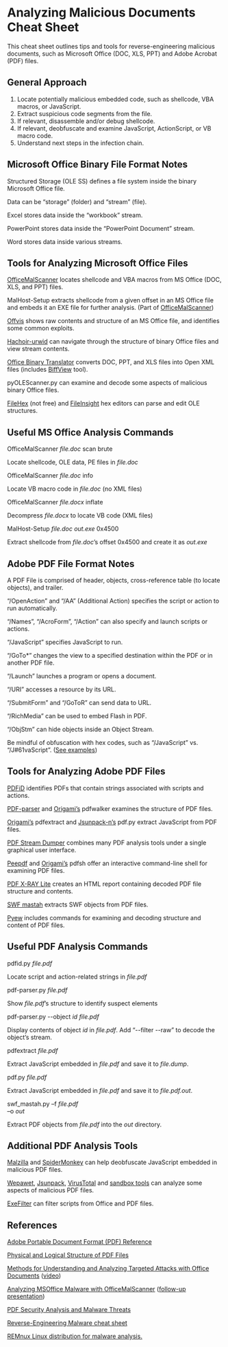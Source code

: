 # Analyzing Malicious Documents Cheat Sheet

This cheat sheet outlines tips and tools for reverse-engineering malicious documents, such as Microsoft Office (DOC, XLS, PPT) and Adobe Acrobat (PDF) files.

## General Approach

1.  Locate potentially malicious embedded code, such as shellcode, VBA macros, or JavaScript.
2.  Extract suspicious code segments from the file.
3.  If relevant, disassemble and/or debug shellcode.
4.  If relevant, deobfuscate and examine JavaScript, ActionScript, or VB macro code.
5.  Understand next steps in the infection chain.

## Microsoft Office Binary File Format Notes

Structured Storage (OLE SS) defines a file system inside the binary Microsoft Office file.

Data can be “storage” (folder) and “stream” (file).

Excel stores data inside the “workbook” stream.

PowerPoint stores data inside the “PowerPoint Document” stream.

Word stores data inside various streams.

## Tools for Analyzing Microsoft Office Files

[OfficeMalScanner](http://www.reconstructer.org/code/OfficeMalScanner.zip)  locates shellcode and VBA macros from MS Office (DOC, XLS, and PPT) files.

MalHost-Setup extracts shellcode from a given offset in an MS Office file and embeds it an EXE file for further analysis. (Part of  [OfficeMalScanner](http://www.reconstructer.org/code/OfficeMalScanner.zip))

[Offvis](http://go.microsoft.com/fwlink/?LinkId=158791)  shows raw contents and structure of an MS Office file, and identifies some common exploits.

[Hachoir-urwid](https://bitbucket.org/haypo/hachoir/wiki/hachoir-urwid)  can navigate through the structure of binary Office files and view stream contents.

[Office Binary Translator](http://b2xtranslator.sourceforge.net/)  converts DOC, PPT, and XLS files into Open XML files (includes  [BiffView](http://b2xtranslator.sourceforge.net/snapshots/BiffView.zip)  tool).

pyOLEScanner.py can examine and decode some aspects of malicious binary Office files.

[FileHex](http://www.heaventools.com/)  (not free) and  [FileInsight](http://vil.nai.com/vil/averttools.aspx)  hex editors can parse and edit OLE structures.

## Useful MS Office Analysis Commands

OfficeMalScanner  _file.doc_  scan brute

Locate shellcode, OLE data, PE files in  _file.doc_

OfficeMalScanner  _file.doc_  info

Locate VB macro code in  _file.doc_  (no XML files)

OfficeMalScanner  _file.docx_  inflate

Decompress  _file.docx_  to locate VB code (XML files)

MalHost-Setup  _file.doc_  _out.exe_  0x4500

Extract shellcode from  _file.doc_’s offset 0x4500 and create it as  _out.exe_

## Adobe PDF File Format Notes

A PDF File is comprised of header, objects, cross-reference table (to locate objects), and trailer.

“/OpenAction” and “/AA” (Additional Action) specifies the script or action to run automatically.

“/Names”, “/AcroForm”, “/Action” can also specify and launch scripts or actions.

“/JavaScript” specifies JavaScript to run.

“/GoTo*” changes the view to a specified destination within the PDF or in another PDF file.

“/Launch” launches a program or opens a document.

“/URI” accesses a resource by its URL.

“/SubmitForm” and “/GoToR” can send data to URL.

“/RichMedia” can be used to embed Flash in PDF.

“/ObjStm” can hide objects inside an Object Stream.

Be mindful of obfuscation with hex codes, such as “/JavaScript” vs. “/J#61vaScript”. ([See examples](http://blog.didierstevens.com/2008/04/29/pdf-let-me-count-the-ways/))

## Tools for Analyzing Adobe PDF Files

[PDFiD](http://blog.didierstevens.com/programs/pdf-tools/)  identifies PDFs that contain strings associated with scripts and actions.

[PDF-parser](http://blog.didierstevens.com/programs/pdf-tools/)  and  [Origami’s](http://security-labs.org/origami/)  pdfwalker examines the structure of PDF files.

[Origami’s](http://security-labs.org/origami/)  pdfextract and  [Jsunpack-n’s](http://jsunpack.blogspot.com/2009/06/jsunpack-n-updates-for-pdf-decoding.html)  pdf.py extract JavaScript from PDF files.

[PDF Stream Dumper](http://blog.zeltser.com/post/3235995383/pdf-stream-dumper-malicious-file-analysis)  combines many PDF analysis tools under a single graphical user interface.

[Peepdf](http://blog.zeltser.com/post/6780160077/peepdf-malicious-pdf-analysis)  and  [Origami’s](http://esec-lab.sogeti.com/pages/Origami)  pdfsh offer an interactive command-line shell for examining PDF files.

[PDF X-RAY Lite](https://github.com/9b/pdfxray_lite)  creates an HTML report containing decoded PDF file structure and contents.

[SWF mastah](http://blog.zeltser.com/post/12615013257/extracting-swf-from-pdf-using-swf-mastah)  extracts SWF objects from PDF files.

[Pyew](http://code.google.com/p/pyew/wiki/PDFAnalysis)  includes commands for examining and decoding structure and content of PDF files.

## Useful PDF Analysis Commands

pdfid.py  _file.pdf_

Locate script and action-related strings in  _file.pdf_

pdf-parser.py  _file.pdf_

Show  _file.pdf_’s structure to identify suspect elements

pdf-parser.py --object  _id_  _file.pdf_

Display contents of object  _id_  in  _file.pdf_. Add “--filter --raw” to decode the object’s stream.

pdfextract  _file.pdf_

Extract JavaScript embedded in  _file.pdf_  and save it to  _file.dump_.

pdf.py  _file.pdf_

Extract JavaScript embedded in  _file.pdf_  and save it to  _file.pdf.out_.

swf_mastah.py –f  _file.pdf_  
–o  _out_

Extract PDF objects from  _file.pdf_  into the  _out_  directory.

## Additional PDF Analysis Tools

[Malzilla](http://www.malzilla.org/)  and  [SpiderMonkey](http://isc.sans.edu/diary.html?storyid=12157)  can help deobfuscate JavaScript embedded in malicious PDF files.

[Wepawet](http://wepawet.cs.ucsb.edu/),  [Jsunpack](http://jsunpack.jeek.org/dec/go),  [VirusTotal](http://www.virustotal.com/)  and  [sandbox tools](http://zeltser.com/reverse-malware/automated-malware-analysis.html)  can analyze some aspects of malicious PDF files.

[ExeFilter](http://www.decalage.info/exefilter)  can filter scripts from Office and PDF files.

## References

[Adobe Portable Document Format (PDF) Reference](http://www.adobe.com/devnet/pdf/pdf_reference.html)

[Physical and Logical Structure of PDF Files](http://blog.didierstevens.com/2008/04/09/quickpost-about-the-physical-and-logical-structure-of-pdf-files/)

[Methods for Understanding and Analyzing Targeted Attacks with Office Documents](http://recon.cx/2008/a/bruce_dang/recon08_final.zip)  ([video](http://bork.informatik.uni-erlangen.de/pub/ccc/25c3/video_h264_720x576/25c3-2938-en-methods_for_understanding_targeted_attacks_with_office_documents.mp4))

[Analyzing MSOffice Malware with OfficeMalScanner](http://www.reconstructer.org/papers/Analyzing%20MSOffice%20malware%20with%20OfficeMalScanner.zip)  ([follow-up presentation](http://2009.hack.lu/archive/2009/New%20advances%20in%20Ms%20Office%20malware%20analysis.pdf))

[PDF Security Analysis and Malware Threats](http://www.blackhat.com/presentations/bh-europe-08/Filiol/Presentation/bh-eu-08-filiol.pdf)

[Reverse-Engineering Malware cheat sheet](http://zeltser.com/reverse-malware/reverse-malware-cheat-sheet.html)

[REMnux Linux distribution for malware analysis.](http://remnux.org/)
